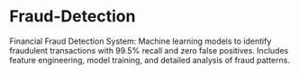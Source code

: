 # Fraud-Detection
Financial Fraud Detection System: Machine learning models to identify fraudulent transactions with 99.5% recall and zero false positives. Includes feature engineering, model training, and detailed analysis of fraud patterns.
